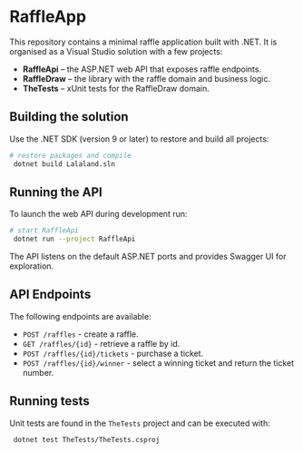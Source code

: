 # RaffleApp

This repository contains a minimal raffle application built with .NET. It is organised as a Visual Studio solution with a few projects:

- **RaffleApi** – the ASP.NET web API that exposes raffle endpoints.
- **RaffleDraw** – the library with the raffle domain and business logic.
- **TheTests** – xUnit tests for the RaffleDraw domain.

## Building the solution

Use the .NET SDK (version 9 or later) to restore and build all projects:

```bash
# restore packages and compile
 dotnet build Lalaland.sln
```

## Running the API

To launch the web API during development run:

```bash
# start RaffleApi
 dotnet run --project RaffleApi
```

The API listens on the default ASP.NET ports and provides Swagger UI for exploration.

## API Endpoints

The following endpoints are available:

- `POST /raffles` - create a raffle.
- `GET /raffles/{id}` - retrieve a raffle by id.
- `POST /raffles/{id}/tickets` - purchase a ticket.
- `POST /raffles/{id}/winner` - select a winning ticket and return the ticket number.

## Running tests

Unit tests are found in the `TheTests` project and can be executed with:

```bash
 dotnet test TheTests/TheTests.csproj
```


